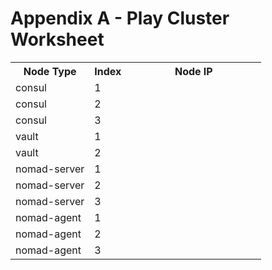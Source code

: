 # Appendix A - Play Cluster Worksheet
<table>
  <tr>
    <th>Node Type</th><th>Index</th><th>Node IP</th>
  </tr>
  <tr>
    <td>consul</th><td>1</td><td width="200"></td>
  </tr>
  <tr>
    <td>consul</th><td>2</td><td width="200"></td>
  </tr>
  <tr>
    <td>consul</th><td>3</td><td width="200"></td>
  </tr>
  <tr>
    <td>vault</th><td>1</td><td width="200"></td>
  </tr>
  <tr>
    <td>vault</th><td>2</td><td width="200"></td>
  </tr>
  <tr>
    <td>nomad-server</th><td>1</td><td width="200"></td>
  </tr>  <tr>
    <td>nomad-server</th><td>2</td><td width="200"></td>
  </tr>  <tr>
    <td>nomad-server</th><td>3</td><td width="200"></td>
  </tr>
  <tr>
    <td>nomad-agent</th><td>1</td><td width="200"></td>
  </tr>  
  <tr>
    <td>nomad-agent </th><td>2</td><td width="200"></td>
  </tr>
  <tr>
    <td>nomad-agent </th><td>3</td><td width="200"></td>
  </tr>    
</table>
